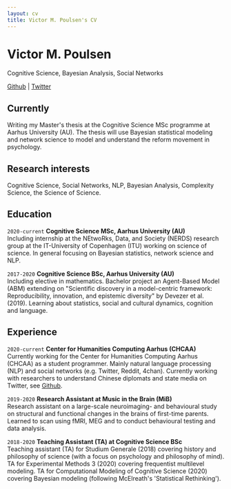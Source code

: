 ```yaml
---
layout: cv
title: Victor M. Poulsen's CV
---
```

# Victor M. Poulsen
Cognitive Science, Bayesian Analysis, Social Networks

<div id="webaddress">
<a href="https://github.com/victor-m-p">Github</a>
| <a href="https://twitter.com/vic_moeller">Twitter</a>
</div>


## Currently

Writing my Master's thesis at the Cognitive Science MSc programme at Aarhus University (AU). The thesis will use Bayesian statistical modeling and network science to model and understand the reform movement in psychology. 

## Research interests

Cognitive Science, Social Networks, NLP, Bayesian Analysis, Complexity Science,
the Science of Science.

## Education

`2020-current`
__Cognitive Science MSc, Aarhus University (AU)__ <br/>
Including internship at the NEtwoRks, Data, and Society (NERDS) research group at the IT-University of Copenhagen (ITU) working on science of science. In general focusing on Bayesian statistics, network science and NLP. 

`2017-2020`
__Cognitive Science BSc, Aarhus University (AU)__ <br/>
Including elective in mathematics. Bachelor project an Agent-Based Model (ABM) extending on "Scientific discovery in a model-centric framework: Reproducibility, innovation, and epistemic diversity" by Devezer et al. (2019). Learning about statistics, social and cultural dynamics, cognition and language. 

## Experience

`2020-current`
__Center for Humanities Computing Aarhus (CHCAA)__ <br/>
Currently working for the Center for Humanities Computing Aarhus (CHCAA) as a
student programmer. Mainly natural language processing (NLP) and social
networks (e.g. Twitter, Reddit, 4chan). Currently working with researchers to
understand Chinese diplomats and state media on Twitter, see
[Github](https://github.com/centre-for-humanities-computing/china-twitter).

`2019-2020`
__Research Assistant at Music in the Brain (MiB)__ <br/>
Research assistant on a large-scale neuroimaging- and behavioural study on
structural and functional changes in the brains of first-time parents. Learned
to scan using fMRI, MEG and to conduct behavioural testing and data analysis.

`2018-2020`
__Teaching Assistant (TA) at Cognitive Science BSc__ <br/>
Teaching assistant (TA) for Studium Generale (2018) covering history and philosophy
of science (with a focus on psychology and philosophy of mind). TA for Experimental Methods 3 (2020)
covering frequentist multilevel modeling. TA for Computational Modeling of
Cognitive Science (2020) covering Bayesian modeling (following McElreath's
'Statistical Rethinking').

<!-- ### Footer

Last updated: March 2022 -->


